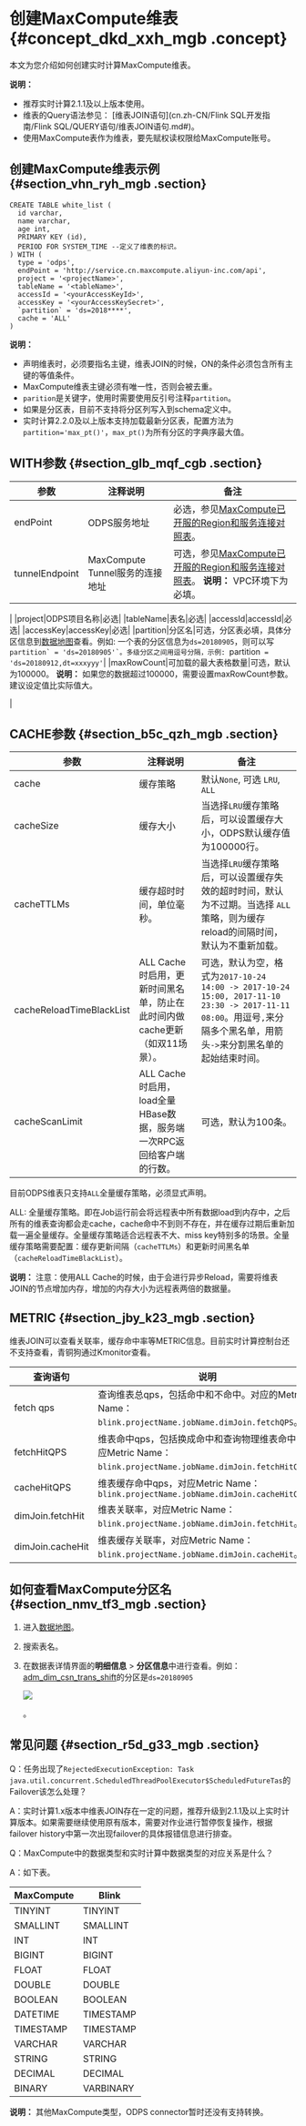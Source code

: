 # 创建MaxCompute维表 {#concept_dkd_xxh_mgb .concept}

本文为您介绍如何创建实时计算MaxCompute维表。

**说明：** 

-   推荐实时计算2.1.1及以上版本使用。
-   维表的Query语法参见： [维表JOIN语句](cn.zh-CN/Flink SQL开发指南/Flink SQL/QUERY语句/维表JOIN语句.md#)。
-   使用MaxCompute表作为维表，要先赋权读权限给MaxCompute账号。

## 创建MaxCompute维表示例 {#section_vhn_ryh_mgb .section}

``` {#codeblock_fst_906_zpn .language-sql}
CREATE TABLE white_list (
  id varchar,
  name varchar,
  age int,
  PRIMARY KEY (id), 
  PERIOD FOR SYSTEM_TIME --定义了维表的标识。
) WITH (
  type = 'odps',
  endPoint = 'http://service.cn.maxcompute.aliyun-inc.com/api',
  project = '<projectName>',
  tableName = '<tableName>',
  accessId = '<yourAccessKeyId>',
  accessKey = '<yourAccessKeySecret>',
  `partition` = 'ds=2018****',
  cache = 'ALL'
)           
```

**说明：** 

-   声明维表时，必须要指名主键，维表JOIN的时候，ON的条件必须包含所有主键的等值条件。
-   MaxCompute维表主键必须有唯一性，否则会被去重。
-   `parition`是关键字，使用时需要使用反引号注释``partition``。
-   如果是分区表，目前不支持将分区列写入到schema定义中。
-   实时计算2.2.0及以上版本支持加载最新分区表，配置方法为`partition='max_pt()'`，`max_pt()`为所有分区的字典序最大值。

## WITH参数 {#section_glb_mqf_cgb .section}

|参数|注释说明|备注|
|--|----|--|
|endPoint|ODPS服务地址|必选，参见[MaxCompute已开服的Region和服务连接对照表](../../../../cn.zh-CN/准备工作/配置Endpoint.md#section_f2d_51y_5db)。|
|tunnelEndpoint|MaxCompute Tunnel服务的连接地址|可选，参见[MaxCompute已开服的Region和服务连接对照表](../../../../cn.zh-CN/准备工作/配置Endpoint.md#section_f2d_51y_5db)。 **说明：** VPC环境下为必填。

 |
|project|ODPS项目名称|必选|
|tableName|表名|必选|
|accessId|accessId|必选|
|accessKey|accessKey|必选|
|partition|分区名|可选，分区表必填，具体分区信息到[数据地图](https://meta.dw.alibaba-inc.com/store/index.html)查看。例如: 一个表的分区信息为`ds=20180905`，则可以写 ``partition` = 'ds=20180905'`。多级分区之间用逗号分隔，示例: ``partition` = 'ds=20180912,dt=xxxyyy'`|
|maxRowCount|可加载的最大表格数量|可选，默认为100000。 **说明：** 如果您的数据超过100000，需要设置maxRowCount参数。建议设定值比实际值大。

 |

## CACHE参数 {#section_b5c_qzh_mgb .section}

|参数|注释说明|备注|
|--|----|--|
|cache|缓存策略|默认`None`, 可选 `LRU`, `ALL`|
|cacheSize|缓存大小|当选择`LRU`缓存策略后，可以设置缓存大小，ODPS默认缓存值为100000行。|
|cacheTTLMs|缓存超时时间，单位毫秒。|当选择`LRU`缓存策略后，可以设置缓存失效的超时时间，默认为不过期。当选择 `ALL`策略，则为缓存reload的间隔时间，默认为不重新加载。|
|cacheReloadTimeBlackList|ALL Cache时启用，更新时间黑名单，防止在此时间内做cache更新（如双11场景）。|可选，默认为空，格式为`2017-10-24 14:00 -> 2017-10-24 15:00, 2017-11-10 23:30 -> 2017-11-11 08:00`。用逗号`,`来分隔多个黑名单，用箭头`->`来分割黑名单的起始结束时间。|
|cacheScanLimit|ALL Cache 时启用，load全量HBase数据，服务端一次RPC返回给客户端的行数。|可选，默认为100条。|

目前ODPS维表只支持`ALL`全量缓存策略，必须显式声明。

ALL: 全量缓存策略。即在Job运行前会将远程表中所有数据load到内存中，之后所有的维表查询都会走cache，cache命中不到则不存在，并在缓存过期后重新加载一遍全量缓存。全量缓存策略适合远程表不大、miss key特别多的场景。全量缓存策略需要配置：缓存更新间隔（`cacheTTLMs`）和更新时间黑名单（`cacheReloadTimeBlackList`）。

**说明：** 注意：使用ALL Cache的时候，由于会进行异步Reload，需要将维表JOIN的节点增加内存，增加的内存大小为远程表两倍的数据量。

## METRIC {#section_jby_k23_mgb .section}

维表JOIN可以查看关联率，缓存命中率等METRIC信息。目前实时计算控制台还不支持查看，青铜狗通过Kmonitor查看。

|查询语句|说明|
|----|--|
|fetch qps|查询维表总qps，包括命中和不命中。对应的Metric Name：`blink.projectName.jobName.dimJoin.fetchQPS`。|
|fetchHitQPS|维表命中qps，包括换成命中和查询物理维表命中，对应Metric Name：`blink.projectName.jobName.dimJoin.fetchHitQPS`。|
|cacheHitQPS|维表缓存命中qps，对应Metric Name：`blink.projectName.jobName.dimJoin.cacheHitQPS`|
|dimJoin.fetchHit|维表关联率，对应Metric Name：`blink.projectName.jobName.dimJoin.fetchHit`。|
|dimJoin.cacheHit|维表缓存关联率，对应Metric Name：`blink.projectName.jobName.dimJoin.cacheHit`。|

## 如何查看MaxCompute分区名 {#section_nmv_tf3_mgb .section}

1.  进入[数据地图](https://meta.dw.alibaba-inc.com/store/index.html)。
2.  搜索表名。
3.  在数据表详情界面的**明细信息** \> **分区信息**中进行查看。例如：[adm\_dim\_csn\_trans\_shift](https://meta.dw.alibaba-inc.com/store/table/table_detail.html?guid=odps.cndata.adm_dim_csn_trans_shift#/tableDetails/partitionInfo)的分区是`ds=20180905`

    ![](http://static-aliyun-doc.oss-cn-hangzhou.aliyuncs.com/assets/img/106707/156352466137584_zh-CN.png)

    。


## 常见问题 {#section_r5d_g33_mgb .section}

Q：任务出现了`RejectedExecutionException: Task java.util.concurrent.ScheduledThreadPoolExecutor$ScheduledFutureTas`的Failover该怎么处理？

A：实时计算1.x版本中维表JOIN存在一定的问题，推荐升级到2.1.1及以上实时计算版本。如果需要继续使用原有版本，需要对作业进行暂停恢复操作，根据failover history中第一次出现failover的具体报错信息进行排查。

Q：MaxCompute中的数据类型和实时计算中数据类型的对应关系是什么？

A：如下表。

|MaxCompute|Blink|
|----------|-----|
|TINYINT|TINYINT|
|SMALLINT|SMALLINT|
|INT|INT|
|BIGINT|BIGINT|
|FLOAT|FLOAT|
|DOUBLE|DOUBLE|
|BOOLEAN|BOOLEAN|
|DATETIME|TIMESTAMP|
|TIMESTAMP|TIMESTAMP|
|VARCHAR|VARCHAR|
|STRING|STRING|
|DECIMAL|DECIMAL|
|BINARY|VARBINARY|

**说明：** 其他MaxCompute类型，ODPS connector暂时还没有支持转换。

